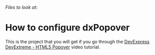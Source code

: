 <!-- default file list -->
*Files to look at*:

<!-- default file list end -->
# How to configure dxPopover 


This is the project that you will get if you go through the <a href="http://www.youtube.com/watch?v=JZHRrQxqs7Y&index=17&list=PL8h4jt35t1wjGvgflbHEH_e3b23AA30-z">DevExpress DevExtreme - HTML5 Popover</a> video tutorial.

<br/>


